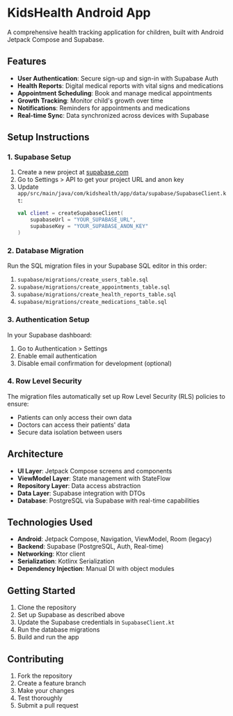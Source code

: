 # KidsHealth Android App

A comprehensive health tracking application for children, built with Android Jetpack Compose and Supabase.

## Features

- **User Authentication**: Secure sign-up and sign-in with Supabase Auth
- **Health Reports**: Digital medical reports with vital signs and medications
- **Appointment Scheduling**: Book and manage medical appointments
- **Growth Tracking**: Monitor child's growth over time
- **Notifications**: Reminders for appointments and medications
- **Real-time Sync**: Data synchronized across devices with Supabase

## Setup Instructions

### 1. Supabase Setup

1. Create a new project at [supabase.com](https://supabase.com)
2. Go to Settings > API to get your project URL and anon key
3. Update `app/src/main/java/com/kidshealth/app/data/supabase/SupabaseClient.kt`:
   ```kotlin
   val client = createSupabaseClient(
       supabaseUrl = "YOUR_SUPABASE_URL",
       supabaseKey = "YOUR_SUPABASE_ANON_KEY"
   )
   ```

### 2. Database Migration

Run the SQL migration files in your Supabase SQL editor in this order:
1. `supabase/migrations/create_users_table.sql`
2. `supabase/migrations/create_appointments_table.sql`
3. `supabase/migrations/create_health_reports_table.sql`
4. `supabase/migrations/create_medications_table.sql`

### 3. Authentication Setup

In your Supabase dashboard:
1. Go to Authentication > Settings
2. Enable email authentication
3. Disable email confirmation for development (optional)

### 4. Row Level Security

The migration files automatically set up Row Level Security (RLS) policies to ensure:
- Patients can only access their own data
- Doctors can access their patients' data
- Secure data isolation between users

## Architecture

- **UI Layer**: Jetpack Compose screens and components
- **ViewModel Layer**: State management with StateFlow
- **Repository Layer**: Data access abstraction
- **Data Layer**: Supabase integration with DTOs
- **Database**: PostgreSQL via Supabase with real-time capabilities

## Technologies Used

- **Android**: Jetpack Compose, Navigation, ViewModel, Room (legacy)
- **Backend**: Supabase (PostgreSQL, Auth, Real-time)
- **Networking**: Ktor client
- **Serialization**: Kotlinx Serialization
- **Dependency Injection**: Manual DI with object modules

## Getting Started

1. Clone the repository
2. Set up Supabase as described above
3. Update the Supabase credentials in `SupabaseClient.kt`
4. Run the database migrations
5. Build and run the app

## Contributing

1. Fork the repository
2. Create a feature branch
3. Make your changes
4. Test thoroughly
5. Submit a pull request